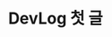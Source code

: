 ---
layout: post
title: DevLog 첫 글
description: >
    첫글입니다.
sitemap: false
categories: [devlog]
tags: [python]
---